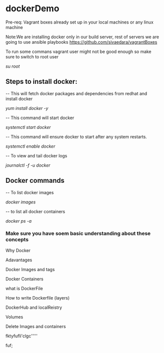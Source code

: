 # dockerDemo
Pre-req: Vagrant boxes already set up in your local machines or any linux machine

Note:We are installing docker only in our build server, rest of servers we are going to use ansible playbooks
https://github.com/sivaedara/vagrantBoxes

To run some commans vagrant user might not be good enough so make sure to switch to root user

*su root*

## Steps to install docker:
-- This will fetch docker packages and dependencies from redhat and install docker

*yum install docker -y*

-- This command will start docker

*systemctl start docker*

-- This command will ensure docker to start after any system restarts.

*systemctl enable docker*

-- To view and tail docker logs

*journalctl -f -u docker*

## Docker commands
-- To list docker images

*docker images*

-- to list all docker containers

*docker ps -a*

### Make sure you have soem basic understanding about these concepts
Why Docker

Adavantages

Docker Images and tags

Docker Containers

what is DockerFile

How to write Dockerfile (layers)

DockerHub and localReistry

Volumes

Delete Images and containers



fktyfufli'clgc'''''


fuf;

